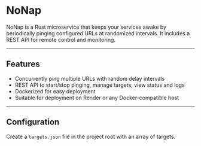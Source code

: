 # NoNap

NoNap is a Rust microservice that keeps your services awake by periodically pinging configured URLs at randomized intervals. It includes a REST API for remote control and monitoring.

---

## Features

- Concurrently ping multiple URLs with random delay intervals
- REST API to start/stop pinging, manage targets, view status and logs
- Dockerized for easy deployment
- Suitable for deployment on Render or any Docker-compatible host

---

## Configuration

Create a `targets.json` file in the project root with an array of targets.
